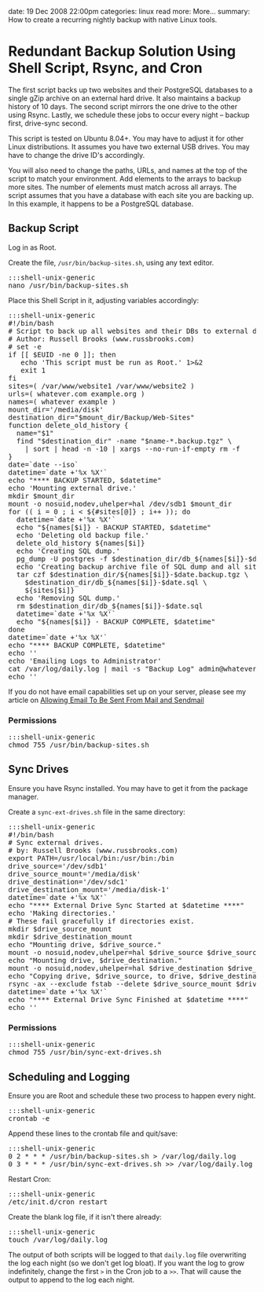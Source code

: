 date: 19 Dec 2008 22:00pm
categories: linux
read more: More&#8230;
summary: How to create a recurring nightly backup with native Linux tools.

# Redundant Backup Solution Using Shell Script, Rsync, and Cron

The first script backs up two websites and their PostgreSQL databases to a single gZip archive on an external hard drive.  It also maintains a backup history of 10 days.  The second script mirrors the one drive to the other using Rsync.  Lastly, we schedule these jobs to occur every night &#8211; backup first, drive-sync second.

This script is tested on Ubuntu 8.04+.  You may have to adjust it for other Linux distributions.  It assumes you have two external USB drives.  You may have to change the drive ID's accordingly.

You will also need to change the paths, URLs, and names at the top of the script to match your environment.  Add elements to the arrays to backup more sites.  The number of elements must match across all arrays.  The script assumes that you have a database with each site you are backing up.  In this example, it happens to be a PostgreSQL database.

## Backup Script

Log in as Root.

Create the file, `/usr/bin/backup-sites.sh`, using any text editor.

<pre>:::shell-unix-generic
nano /usr/bin/backup-sites.sh
</pre>

Place this Shell Script in it, adjusting variables accordingly:

<pre>:::shell-unix-generic
#!/bin/bash
# Script to back up all websites and their DBs to external drive.
# Author: Russell Brooks (www.russbrooks.com)
# set -e
if [[ $EUID -ne 0 ]]; then
   echo 'This script must be run as Root.' 1&gt;&amp;2
   exit 1
fi
sites=( /var/www/website1 /var/www/website2 )
urls=( whatever.com example.org )
names=( whatever example )
mount_dir='/media/disk'
destination_dir="$mount_dir/Backup/Web-Sites"
function delete_old_history {
  name="$1"
  find "$destination_dir" -name "$name-*.backup.tgz" \
    | sort | head -n -10 | xargs --no-run-if-empty rm -f
}
date=`date --iso`
datetime=`date +'%x %X'`
echo "**** BACKUP STARTED, $datetime"
echo 'Mounting external drive.'
mkdir $mount_dir
mount -o nosuid,nodev,uhelper=hal /dev/sdb1 $mount_dir
for (( i = 0 ; i &lt; ${#sites[@]} ; i++ )); do
  datetime=`date +'%x %X'`
  echo "${names[$i]} - BACKUP STARTED, $datetime"
  echo 'Deleting old backup file.'
  delete_old_history ${names[$i]}
  echo 'Creating SQL dump.'
  pg_dump -U postgres -f $destination_dir/db_${names[$i]}-$date.sql ${names[$i]}
  echo 'Creating backup archive file of SQL dump and all site assets.'
  tar czf $destination_dir/${names[$i]}-$date.backup.tgz \
    $destination_dir/db_${names[$i]}-$date.sql \
    ${sites[$i]}
  echo 'Removing SQL dump.'
  rm $destination_dir/db_${names[$i]}-$date.sql
  datetime=`date +'%x %X'`
  echo "${names[$i]} - BACKUP COMPLETE, $datetime"
done
datetime=`date +'%x %X'`
echo "**** BACKUP COMPLETE, $datetime"
echo ''
echo 'Emailing Logs to Administrator'
cat /var/log/daily.log | mail -s "Backup Log" admin@whatever.com
echo ''
</pre>

If you do not have email capabilities set up on your server, please see my article on [Allowing Email To Be Sent From Mail and Sendmail](/2008/12/24/setup-postfix-to-allow-email-to-be-sent-from-mail-and-sendmail)

### Permissions

<pre>:::shell-unix-generic
chmod 755 /usr/bin/backup-sites.sh
</pre>

## Sync Drives

Ensure you have Rsync installed.  You may have to get it from the package manager.

Create a `sync-ext-drives.sh` file in the same directory:

<pre>:::shell-unix-generic
#!/bin/bash
# Sync external drives.
# by: Russell Brooks (www.russbrooks.com)
export PATH=/usr/local/bin:/usr/bin:/bin
drive_source='/dev/sdb1'
drive_source_mount='/media/disk'
drive_destination='/dev/sdc1'
drive_destination_mount='/media/disk-1'
datetime=`date +'%x %X'`
echo "**** External Drive Sync Started at $datetime ****"
echo 'Making directories.'
# These fail gracefully if directories exist.
mkdir $drive_source_mount
mkdir $drive_destination_mount
echo "Mounting drive, $drive_source."
mount -o nosuid,nodev,uhelper=hal $drive_source $drive_source_mount
echo "Mounting drive, $drive_destination."
mount -o nosuid,nodev,uhelper=hal $drive_destination $drive_destination_mount
echo "Copying drive, $drive_source, to drive, $drive_destination."
rsync -ax --exclude fstab --delete $drive_source_mount $drive_destination_mount
datetime=`date +'%x %X'`
echo "**** External Drive Sync Finished at $datetime ****"
echo ''
</pre>
  
### Permissions

<pre>:::shell-unix-generic
chmod 755 /usr/bin/sync-ext-drives.sh
</pre>

## Scheduling and Logging

Ensure you are Root and schedule these two process to happen every night.

<pre>:::shell-unix-generic
crontab -e
</pre>

Append these lines to the crontab file and quit/save:

<pre>:::shell-unix-generic
0 2 * * * /usr/bin/backup-sites.sh &gt; /var/log/daily.log
0 3 * * * /usr/bin/sync-ext-drives.sh &gt;&gt; /var/log/daily.log
</pre>
  
Restart Cron:

<pre>:::shell-unix-generic
/etc/init.d/cron restart
</pre>

Create the blank log file, if it isn't there already:

<pre>:::shell-unix-generic
touch /var/log/daily.log
</pre>

The output of both scripts will be logged to that `daily.log` file overwriting the log each night (so we don't get log bloat).  If you want the log to grow indefinitely, change the first `>` in the Cron job to a `>>`.  That will cause the output to append to the log each night.
